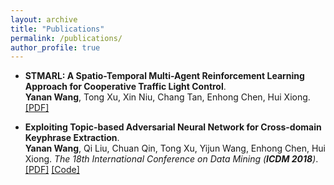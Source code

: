 ```yaml
---
layout: archive
title: "Publications"
permalink: /publications/
author_profile: true
---
```


* <b>STMARL: A Spatio-Temporal Multi-Agent Reinforcement Learning Approach for Cooperative Traffic Light Control</b>. <br>
<b>Yanan Wang</b>, Tong Xu, Xin Niu, Chang Tan, Enhong Chen, Hui Xiong.<br>
[[PDF]](https://arxiv.org/pdf/1908.10577.pdf)


* <b>Exploiting Topic-based Adversarial Neural Network for Cross-domain Keyphrase Extraction</b>. <br>
<b>Yanan Wang</b>, Qi Liu, Chuan Qin, Tong Xu, Yijun Wang, Enhong Chen, Hui Xiong. <i>The 18th International Conference on Data Mining (**ICDM 2018**)</i>.<br>
[[PDF]](https://yananwang.github.io/files/Yanan_ICDM18.pdf)
[[Code]](https://github.com/wwwyn/TANN)
